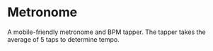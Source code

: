 # Metronome
A mobile-friendly metronome and BPM tapper. The tapper takes the average of 5 taps to determine tempo.
